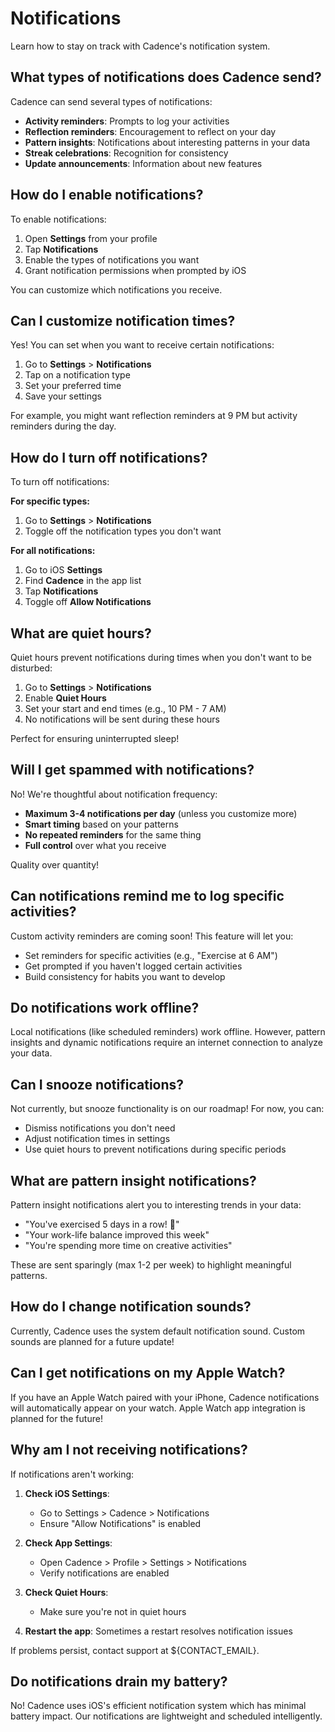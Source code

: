 # Notifications

Learn how to stay on track with Cadence's notification system.

## What types of notifications does Cadence send?

Cadence can send several types of notifications:

- **Activity reminders**: Prompts to log your activities
- **Reflection reminders**: Encouragement to reflect on your day
- **Pattern insights**: Notifications about interesting patterns in your data
- **Streak celebrations**: Recognition for consistency
- **Update announcements**: Information about new features

## How do I enable notifications?

To enable notifications:

1. Open **Settings** from your profile
2. Tap **Notifications**
3. Enable the types of notifications you want
4. Grant notification permissions when prompted by iOS

You can customize which notifications you receive.

## Can I customize notification times?

Yes! You can set when you want to receive certain notifications:

1. Go to **Settings** > **Notifications**
2. Tap on a notification type
3. Set your preferred time
4. Save your settings

For example, you might want reflection reminders at 9 PM but activity reminders during the day.

## How do I turn off notifications?

To turn off notifications:

**For specific types:**

1. Go to **Settings** > **Notifications**
2. Toggle off the notification types you don't want

**For all notifications:**

1. Go to iOS **Settings**
2. Find **Cadence** in the app list
3. Tap **Notifications**
4. Toggle off **Allow Notifications**

## What are quiet hours?

Quiet hours prevent notifications during times when you don't want to be disturbed:

1. Go to **Settings** > **Notifications**
2. Enable **Quiet Hours**
3. Set your start and end times (e.g., 10 PM - 7 AM)
4. No notifications will be sent during these hours

Perfect for ensuring uninterrupted sleep!

## Will I get spammed with notifications?

No! We're thoughtful about notification frequency:

- **Maximum 3-4 notifications per day** (unless you customize more)
- **Smart timing** based on your patterns
- **No repeated reminders** for the same thing
- **Full control** over what you receive

Quality over quantity!

## Can notifications remind me to log specific activities?

Custom activity reminders are coming soon! This feature will let you:

- Set reminders for specific activities (e.g., "Exercise at 6 AM")
- Get prompted if you haven't logged certain activities
- Build consistency for habits you want to develop

## Do notifications work offline?

Local notifications (like scheduled reminders) work offline. However, pattern insights and dynamic notifications require an internet connection to analyze your data.

## Can I snooze notifications?

Not currently, but snooze functionality is on our roadmap! For now, you can:

- Dismiss notifications you don't need
- Adjust notification times in settings
- Use quiet hours to prevent notifications during specific periods

## What are pattern insight notifications?

Pattern insight notifications alert you to interesting trends in your data:

- "You've exercised 5 days in a row! 🎉"
- "Your work-life balance improved this week"
- "You're spending more time on creative activities"

These are sent sparingly (max 1-2 per week) to highlight meaningful patterns.

## How do I change notification sounds?

Currently, Cadence uses the system default notification sound. Custom sounds are planned for a future update!

## Can I get notifications on my Apple Watch?

If you have an Apple Watch paired with your iPhone, Cadence notifications will automatically appear on your watch. Apple Watch app integration is planned for the future!

## Why am I not receiving notifications?

If notifications aren't working:

1. **Check iOS Settings**:
   - Go to Settings > Cadence > Notifications
   - Ensure "Allow Notifications" is enabled

2. **Check App Settings**:
   - Open Cadence > Profile > Settings > Notifications
   - Verify notifications are enabled

3. **Check Quiet Hours**:
   - Make sure you're not in quiet hours

4. **Restart the app**: Sometimes a restart resolves notification issues

If problems persist, contact support at ${CONTACT_EMAIL}.

## Do notifications drain my battery?

No! Cadence uses iOS's efficient notification system which has minimal battery impact. Our notifications are lightweight and scheduled intelligently.
